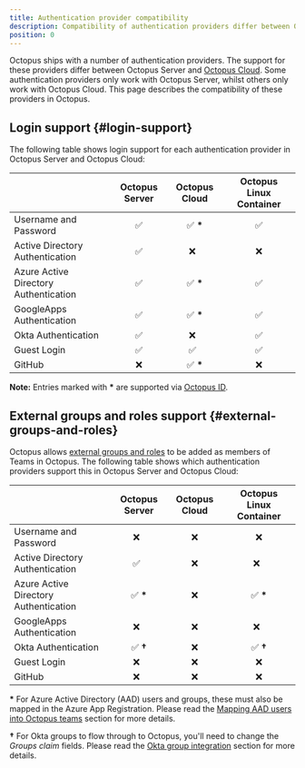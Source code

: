 ```yaml
---
title: Authentication provider compatibility
description: Compatibility of authentication providers differ between Octopus Server and Octopus Cloud.
position: 0
---
```


Octopus ships with a number of authentication providers. The support for these providers differ between Octopus Server and [Octopus Cloud](/docs/octopus-cloud/index.md). Some authentication providers only work with Octopus Server, whilst others only work with Octopus Cloud. This page describes the compatibility of these providers in Octopus.

## Login support {#login-support}

The following table shows login support for each authentication provider in Octopus Server and Octopus Cloud:

|                                       | Octopus Server     | Octopus Cloud   | Octopus Linux Container |
|---------------------------------------|:------------------:|:---------------:|:-----------------------:|
| Username and Password                 | :white_check_mark: | :white_check_mark: **\*** | :white_check_mark: |
| Active Directory Authentication       | :white_check_mark: | :x:&nbsp;&nbsp; | :x: |
| Azure Active Directory Authentication | :white_check_mark: | :white_check_mark: **\*** | :white_check_mark: |
| GoogleApps Authentication             | :white_check_mark: | :white_check_mark: **\*** | :white_check_mark: |
| Okta Authentication                   | :white_check_mark: | :x:&nbsp;&nbsp; | :white_check_mark: |
| Guest Login                           | :white_check_mark: | :white_check_mark:&nbsp;&nbsp; | :white_check_mark: |
| GitHub                                | :x: | :white_check_mark: **\*** | :x: |

**Note:** Entries marked with **\*** are supported via [Octopus ID](octopusid-authentication.md).

## External groups and roles support {#external-groups-and-roles}

Octopus allows [external groups and roles](/docs/security/users-and-teams/external-groups-and-roles.md) to be added as members of Teams in Octopus. The following table shows which authentication providers support this in Octopus Server and Octopus Cloud:

|                                       | Octopus Server     | Octopus Cloud   | Octopus Linux Container |
|---------------------------------------|:------------------:|:---------------:|:-----------------------:|
| Username and Password                 | :x:&nbsp;&nbsp; | :x: | :x: |
| Active Directory Authentication       | :white_check_mark:&nbsp;&nbsp; | :x: | :x:&nbsp;&nbsp; |
| Azure Active Directory Authentication | :white_check_mark: **\*** | :x: | :white_check_mark: **\*** |
| GoogleApps Authentication             | :x:&nbsp;&nbsp; | :x: | :x:&nbsp;&nbsp; |
| Okta Authentication                   | :white_check_mark: **†**| :x: | :white_check_mark: **†**|
| Guest Login                           | :x:&nbsp;&nbsp; | :x: | :x: |
| GitHub                                | :x:&nbsp;&nbsp; | :x: | :x: |

**\*** For Azure Active Directory (AAD) users and groups, these must also be mapped in the Azure App Registration. Please read the [Mapping AAD users into Octopus teams](/docs/security/authentication/azure-ad-authentication.md#mapping-aad-users-into-octopus-teams-optional) section for more details.

**†** For Okta groups to flow through to Octopus, you'll need to change the _Groups claim_ fields. Please read the [Okta group integration](/docs/security/authentication/okta-authentication.md#Oktaauthentication-OpenIDConnectSettings-OktaGroups) section for more details.
